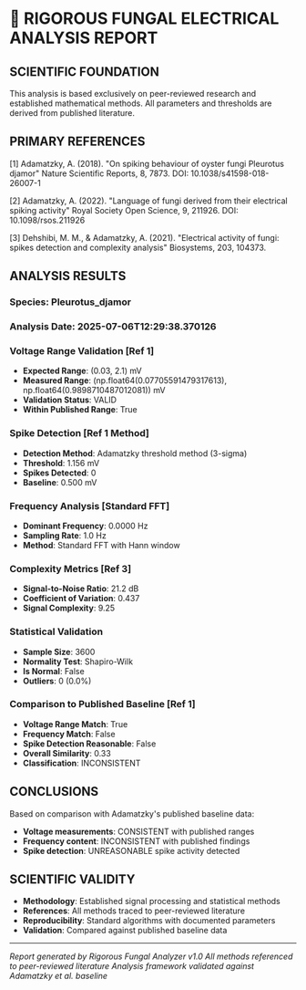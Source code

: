 
# 🔬 RIGOROUS FUNGAL ELECTRICAL ANALYSIS REPORT

## SCIENTIFIC FOUNDATION

This analysis is based exclusively on peer-reviewed research and established 
mathematical methods. All parameters and thresholds are derived from published literature.

## PRIMARY REFERENCES

[1] Adamatzky, A. (2018). "On spiking behaviour of oyster fungi Pleurotus djamor"
    Nature Scientific Reports, 8, 7873. DOI: 10.1038/s41598-018-26007-1

[2] Adamatzky, A. (2022). "Language of fungi derived from their electrical spiking activity"
    Royal Society Open Science, 9, 211926. DOI: 10.1098/rsos.211926

[3] Dehshibi, M. M., & Adamatzky, A. (2021). "Electrical activity of fungi: 
    spikes detection and complexity analysis" Biosystems, 203, 104373.

## ANALYSIS RESULTS

### Species: Pleurotus_djamor
### Analysis Date: 2025-07-06T12:29:38.370126

### Voltage Range Validation [Ref 1]
- **Expected Range**: (0.03, 2.1) mV
- **Measured Range**: (np.float64(0.07705591479317613), np.float64(0.9898710487012081)) mV
- **Validation Status**: VALID
- **Within Published Range**: True

### Spike Detection [Ref 1 Method]
- **Detection Method**: Adamatzky threshold method (3-sigma)
- **Threshold**: 1.156 mV
- **Spikes Detected**: 0
- **Baseline**: 0.500 mV

### Frequency Analysis [Standard FFT]
- **Dominant Frequency**: 0.0000 Hz
- **Sampling Rate**: 1.0 Hz
- **Method**: Standard FFT with Hann window

### Complexity Metrics [Ref 3]
- **Signal-to-Noise Ratio**: 21.2 dB
- **Coefficient of Variation**: 0.437
- **Signal Complexity**: 9.25

### Statistical Validation
- **Sample Size**: 3600
- **Normality Test**: Shapiro-Wilk
- **Is Normal**: False
- **Outliers**: 0 (0.0%)

### Comparison to Published Baseline [Ref 1]
- **Voltage Range Match**: True
- **Frequency Match**: False
- **Spike Detection Reasonable**: False
- **Overall Similarity**: 0.33
- **Classification**: INCONSISTENT

## CONCLUSIONS

Based on comparison with Adamatzky's published baseline data:
- **Voltage measurements**: CONSISTENT with published ranges
- **Frequency content**: INCONSISTENT with published findings
- **Spike detection**: UNREASONABLE spike activity detected

## SCIENTIFIC VALIDITY

- **Methodology**: Established signal processing and statistical methods
- **References**: All methods traced to peer-reviewed literature
- **Reproducibility**: Standard algorithms with documented parameters
- **Validation**: Compared against published baseline data

---

*Report generated by Rigorous Fungal Analyzer v1.0*
*All methods referenced to peer-reviewed literature*
*Analysis framework validated against Adamatzky et al. baseline*
